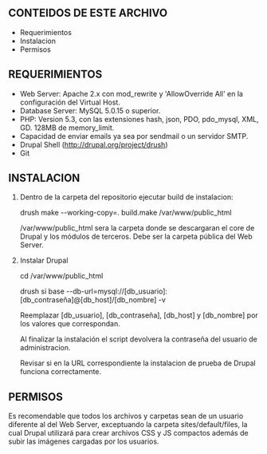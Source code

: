 CONTEIDOS DE ESTE ARCHIVO
------------------------

 * Requerimientos
 * Instalacion
 * Permisos

REQUERIMIENTOS
--------------

- Web Server: Apache 2.x con mod_rewrite y 'AllowOverride All' en la configuración del Virtual Host.
- Database Server: MySQL 5.0.15 o superior.
- PHP: Version 5.3, con las extensiones hash, json, PDO, pdo_mysql, XML, GD. 128MB de memory_limit.
- Capacidad de enviar emails ya sea por sendmail o un servidor SMTP.
- Drupal Shell (http://drupal.org/project/drush)
- Git

INSTALACION
-----------

1. Dentro de la carpeta del repositorio ejecutar build de instalacion:

     drush make --working-copy=. build.make /var/www/public_html

   /var/www/public_html sera la carpeta donde se descargaran el core de Drupal y los módulos de terceros.
   Debe ser la carpeta pública del Web Server.

2. Instalar Drupal

     cd /var/www/public_html
     
     drush si base --db-url=mysql://[db_usuario]:[db_contraseña]@[db_host]/[db_nombre] -v

   Reemplazar [db_usuario], [db_contraseña], [db_host] y [db_nombre] por los valores que correspondan.

   Al finalizar la instalación el script devolvera la contraseña del usuario de administracion.

   Revisar si en la URL correspondiente la instalacion de prueba de Drupal funciona correctamente.

PERMISOS
--------

   Es recomendable que todos los archivos y carpetas sean de un usuario diferente al del Web Server,
   exceptuando la carpeta sites/default/files, la cual Drupal utilizará para crear archivos CSS y JS
   compactos además de subir las imágenes cargadas por los usuarios.

